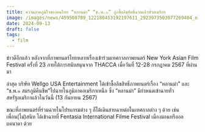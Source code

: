 ```yaml
---
title: ความภาคภูมิใจของคนไทย “หลานม่า” “ช.พ.๑” ถูกซื้อลิขสิทธิ์ฉายแล้วทั่วอเมริกา
image: /images/news/459508789_122180453192197611_2923973503077269404_n-2.jpg
date: 2024-09-13
draft: false
tags:
  - film
---
```

ข่าวดีอีกแล้ว หลังจากที่ภาพยนตร์ไทยหลายเรื่องเข้าร่วมเทศกาลภาพยนตร์ New York Asian Film Festival ครั้งที่ 23 ภายใต้การสนับสนุนจาก THACCA เมื่อวันที่ 12-28 กรกฎาคม 2567 ที่ผ่านมา



ล่าสุด บริษัท Wellgo USA Entertainment ได้เข้าซื้อลิขสิทธิ์ภาพยนตร์เรื่อง “หลานม่า” และ “ช.พ.๑ สมรภูมิคืนชีพ”ไปฉายในภูมิภาคอเมริกาเหนือ ซึ่ง “หลานม่า” มีกำหนดเข้าฉายทั่วสหรัฐอเมริกาแล้วในวันนี้ (13 กันยายน 2567)



ขณะที่ภาพยนตร์ที่ร่วมฉายในโปรแกรมต่าง ๆ ก็ได้เดินสายฉายต่อในเทศกาลต่าง ๆ ด้วย เช่น เพื่อน(ไม่)สนิท ได้เข้าฉายที่ Fentasia International Filme Festival เมืองมอนทรีออล แคนาดา ด้วย
